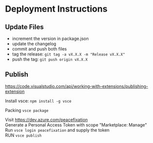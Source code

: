 # Deployment Instructions

## Update Files

- increment the version in package.json
- update the changelog
- commit and push both files
- tag the release: `git tag -a vX.X.X -m "Release vX.X.X"`
- push the tag: `git push origin vX.X.X`

## Publish

https://code.visualstudio.com/api/working-with-extensions/publishing-extension

Install vsce: `npm install -g vsce`

Packing `vsce package`

Visit https://dev.azure.com/peacefixation  
Generate a Personal Access Token with scope "Marketplace: Manage"  
Run `vsce login peacefixation` and supply the token  
RUN `vsce publish`  
